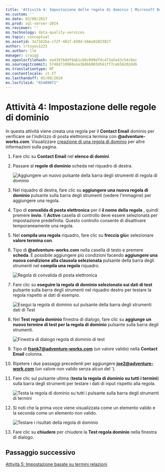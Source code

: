 ```yaml
---
title: 'Attività 4: Impostazione delle regole di dominio | Microsoft Docs'
ms.custom: ''
ms.date: 03/09/2017
ms.prod: sql-server-2014
ms.reviewer: ''
ms.technology: data-quality-services
ms.topic: conceptual
ms.assetid: 3a7162ba-cf2f-481f-830d-bb6a02823827
author: lrtoyou1223
ms.author: lle
manager: craigg
ms.openlocfilehash: ea4397bddf9ab1c08c099df4c473a5e43c54c9ec
ms.sourcegitcommit: 5748d710960a1e3b8bb003d561ff7ceb56202ddb
ms.translationtype: MT
ms.contentlocale: it-IT
ms.lasthandoff: 05/09/2019
ms.locfileid: "65489071"
---
```

# <a name="task-4-setting-domain-rules"></a>Attività 4: Impostazione delle regole di dominio
  In questa attività viene creata una regola per il **Contact Email** dominio per verificare se l'indirizzo di posta elettronica termina con **@adventure-works.com**. Visualizzare [creazione di una regola di dominio](https://msdn.microsoft.com/library/hh510397.aspx) per altre informazioni sulla pagina.  
  
1.  Fare clic su **Contact Email** nel **elenco di domini**.  
  
2.  Passare al **regole di dominio** scheda nel riquadro di destra.  
  
     ![Aggiungere un nuovo pulsante della barra degli strumenti di regola di dominio](../../2014/tutorials/media/et-settingdomainrules-01.jpg "aggiungere un nuovo pulsante della barra degli strumenti di regola di dominio")  
  
3.  Nel riquadro di destra, fare clic su **aggiungere una nuova regola di dominio** pulsante sulla barra degli strumenti (vedere l'immagine) per aggiungere una regola.  
  
4.  Tipo di **convalida di posta elettronica** per il **il nome della regola** , quindi premere **invio**. Il **Active** casella di controllo deve essere selezionata per impostazione predefinita. Questo controllo consente di disattivare temporaneamente una regola.  
  
5.  Nel **compila una regola** riquadro, fare clic su **freccia giù**e selezionare **valore termina con**.  
  
6.  Tipo di **@adventure-works.com** nella casella di testo e premere **scheda**. È possibile aggiungere più condizioni facendo **aggiungere una nuova condizione alla clausola selezionata** pulsante della barra degli strumenti nel **compila una regola** riquadro.  
  
     ![Regola di convalida di posta elettronica](../../2014/tutorials/media/et-settingdomainrules-02.jpg "regola di convalida di posta elettronica")  
  
7.  Fare clic su **eseguire la regola di dominio selezionato sui dati di test** pulsante sulla barra degli strumenti nel riquadro destro per testare la regola rispetto ai dati di esempio.  
  
     ![Esegui la regola di dominio sul pulsante della barra degli strumenti dati di Test](../../2014/tutorials/media/et-settingdomainrules-03.jpg "Esegui la regola di dominio sul pulsante della barra degli strumenti dati di Test")  
  
8.  Nel **Test regola dominio** finestra di dialogo, fare clic su **aggiunge un nuovo termine di test per la regola di dominio** pulsante sulla barra degli strumenti.  
  
     ![Finestra di dialogo regola di dominio di test](../../2014/tutorials/media/et-settingdomainrules-04.jpg "verifica finestra di dialogo regola di dominio")  
  
9. Tipo di **frank7@adventure-works.com** (un valore valido) nella **Contact Email** colonna.  
  
10. Ripetere i due passaggi precedenti per aggiungere **joe2@adventure-work.com** (un valore non valido senza alcun del ').  
  
11. Fare clic sul pulsante ultima (**testa la regola di dominio su tutti i termini**) sulla barra degli strumenti per testare i dati di input rispetto alla regola.  
  
     ![Testa la regola di dominio su tutti i pulsante sulla barra degli strumenti di termini](../../2014/tutorials/media/et-settingdomainrules-05.jpg "testa la regola di dominio su tutti i termini della barra degli strumenti pulsante")  
  
12. Si noti che la prima voce viene visualizzata come un elemento valido e la seconda come un elemento non valido.  
  
     ![Testare i risultati della regola di dominio](../../2014/tutorials/media/et-settingdomainrules-06.jpg "testare i risultati della regola di dominio")  
  
13. Fare clic su **chiudere** per chiudere la **Test regola dominio** nella finestra di dialogo.  
  
## <a name="next-step"></a>Passaggio successivo  
 [Attività 5: Impostazione basate su termini relazioni](../../2014/tutorials/task-5-setting-term-based-relationships.md)  
  
  
